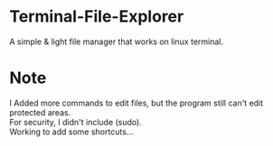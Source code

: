 # Terminal-File-Explorer
A simple &amp; light file manager that works on linux terminal.

# Note
I Added more commands to edit files, but the program still can't edit protected areas. <br />
For security, I didn't include (sudo). <br />
Working to add some shortcuts...
